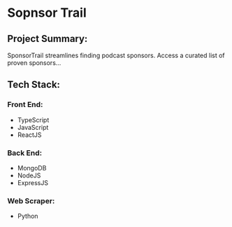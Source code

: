 # Sopnsor Trail

## Project Summary:
SponsorTrail streamlines finding podcast sponsors. Access a curated list of proven sponsors...

## Tech Stack:
### Front End:
- TypeScript
- JavaScript
- ReactJS

### Back End:
- MongoDB
- NodeJS
- ExpressJS

### Web Scraper:
- Python
